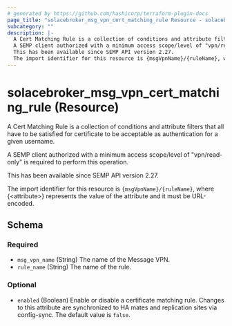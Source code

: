 ```yaml
---
# generated by https://github.com/hashicorp/terraform-plugin-docs
page_title: "solacebroker_msg_vpn_cert_matching_rule Resource - solacebroker"
subcategory: ""
description: |-
  A Cert Matching Rule is a collection of conditions and attribute filters that all have to be satisfied for certificate to be acceptable as authentication for a given username.
  A SEMP client authorized with a minimum access scope/level of "vpn/read-only" is required to perform this operation.
  This has been available since SEMP API version 2.27.
  The import identifier for this resource is {msgVpnName}/{ruleName}, where {&lt;attribute&gt;} represents the value of the attribute and it must be URL-encoded.
---
```


# solacebroker_msg_vpn_cert_matching_rule (Resource)

A Cert Matching Rule is a collection of conditions and attribute filters that all have to be satisfied for certificate to be acceptable as authentication for a given username.



A SEMP client authorized with a minimum access scope/level of "vpn/read-only" is required to perform this operation.

This has been available since SEMP API version 2.27.

The import identifier for this resource is `{msgVpnName}/{ruleName}`, where {&lt;attribute&gt;} represents the value of the attribute and it must be URL-encoded.



<!-- schema generated by tfplugindocs -->
## Schema

### Required

- `msg_vpn_name` (String) The name of the Message VPN.
- `rule_name` (String) The name of the rule.

### Optional

- `enabled` (Boolean) Enable or disable a certificate matching rule. Changes to this attribute are synchronized to HA mates and replication sites via config-sync. The default value is `false`.
